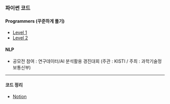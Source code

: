 ### 파이썬 코드

#### Programmers (꾸준하게 풀기)
 - [Level 1](https://github.com/KimJinHye0n/python/tree/master/Programmaers/Level1)
 - [Level 2](https://github.com/KimJinHye0n/python/tree/master/Programmaers/Level2)
 
#### NLP
 - 공모전 참여 : 연구데이터/AI 분석활용 경진대회 (주관 : KISTI / 주최 : 과학기술정보통신부)
-----

#### 코드 정리
 - [Notion](https://www.notion.so/11c265f978a84907859db95f1185dd9b)
